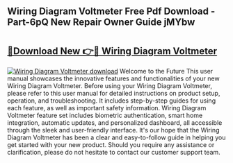 ## Wiring Diagram Voltmeter Free Pdf Download - Part-6pQ New Repair Owner Guide jMYbw

# <h2><a href="http://dfkcdhr.blite.top/?on=Wiring+Diagram+Voltmeter">🔗Download New 👉🔴 Wiring Diagram Voltmeter</a></h2>

[![Wiring Diagram Voltmeter download](https://i.imgur.com/lujVjoI.png)](http://dfkcdhr.blite.top/?on=Wiring+Diagram+Voltmeter)
Welcome to the Future This user manual showcases the innovative features and functionalities of your new Wiring Diagram Voltmeter. Before using your Wiring Diagram Voltmeter, please refer to this user manual for detailed instructions on product setup, operation, and troubleshooting. It includes step-by-step guides for using each feature, as well as important safety information. Wiring Diagram Voltmeter feature set includes biometric authentication, smart home integration, automatic updates, and personalized dashboard, all accessible through the sleek and user-friendly interface. It's our hope that the Wiring Diagram Voltmeter has been a clear and easy-to-follow guide in helping you get started with your new product. Should you require any assistance or clarification, please do not hesitate to contact our customer support team.
